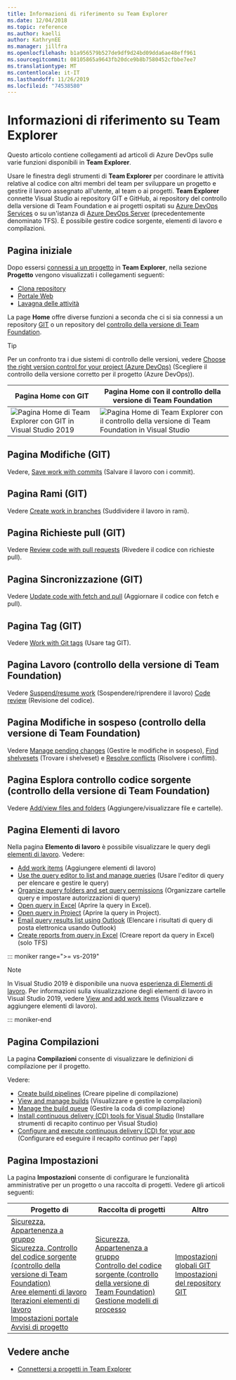 ```yaml
---
title: Informazioni di riferimento su Team Explorer
ms.date: 12/04/2018
ms.topic: reference
ms.author: kaelli
author: KathrynEE
ms.manager: jillfra
ms.openlocfilehash: b1a956579b527de9df9d24bd09dda6ae48eff961
ms.sourcegitcommit: 08105865a9643fb20dce9b8b7580452cfbbe7ee7
ms.translationtype: MT
ms.contentlocale: it-IT
ms.lasthandoff: 11/26/2019
ms.locfileid: "74538580"
---
```

# <a name="team-explorer-reference"></a>Informazioni di riferimento su Team Explorer

Questo articolo contiene collegamenti ad articoli di Azure DevOps sulle varie funzioni disponibili in **Team Explorer**.

Usare le finestra degli strumenti di **Team Explorer** per coordinare le attività relative al codice con altri membri del team per sviluppare un progetto e gestire il lavoro assegnato all'utente, al team o ai progetti. **Team Explorer** connette Visual Studio ai repository GIT e GitHub, ai repository del controllo della versione di Team Foundation e ai progetti ospitati su [Azure DevOps Services](/azure/devops/user-guide/what-is-azure-devops-services) o su un'istanza di [Azure DevOps Server](/azure/devops/index-all) (precedentemente denominato TFS). È possibile gestire codice sorgente, elementi di lavoro e compilazioni.

## <a name="home-page"></a>Pagina iniziale

Dopo essersi [connessi a un progetto](../connect-team-project.md) in **Team Explorer**, nella sezione **Progetto** vengono visualizzati i collegamenti seguenti:

- [Clona repository](/azure/devops/repos/git/clone)
- [Portale Web](/azure/devops/project/navigation/index)
- [Lavagna delle attività](/azure/devops/boards/sprints/task-board)

La page **Home** offre diverse funzioni a seconda che ci si sia connessi a un repository [GIT](/azure/devops/repos/git/gitquickstart?view=vsts&tabs=visual-studio) o un repository del [controllo della versione di Team Foundation](/azure/devops/repos/tfvc/overview).

> [!TIP]
> Per un confronto tra i due sistemi di controllo delle versioni, vedere [Choose the right version control for your project (Azure DevOps)](/azure/devops/repos/tfvc/comparison-git-tfvc) (Scegliere il controllo della versione corretto per il progetto (Azure DevOps)).

| Pagina **Home** con GIT | Pagina **Home** con il controllo della versione di Team Foundation |
| - | - |
| ![Pagina Home di Team Explorer con GIT in Visual Studio 2019](media/team-explorer-reference/team-explorer-git.png) | ![Pagina Home di Team Explorer con il controllo della versione di Team Foundation in Visual Studio](media/team-explorer-reference/team-explorer-tfvc.png) |

## <a name="changes-page-git"></a>Pagina Modifiche (GIT)

Vedere, [Save work with commits](/azure/devops/repos/git/commits) (Salvare il lavoro con i commit).

## <a name="branches-page-git"></a>Pagina Rami (GIT)

Vedere [Create work in branches](/azure/devops/repos/git/branches) (Suddividere il lavoro in rami).

## <a name="pull-requests-page-git"></a>Pagina Richieste pull (GIT)

Vedere [Review code with pull requests](/azure/devops/repos/git/pullrequest) (Rivedere il codice con richieste pull).

## <a name="sync-page-git"></a>Pagina Sincronizzazione (GIT)

Vedere [Update code with fetch and pull](/azure/devops/repos/git/pulling) (Aggiornare il codice con fetch e pull).

## <a name="tags-page-git"></a>Pagina Tag (GIT)

Vedere [Work with Git tags](/azure/devops/repos/git/git-tags) (Usare tag GIT).

## <a name="my-work-page-tfvc"></a>Pagina Lavoro (controllo della versione di Team Foundation)

Vedere [Suspend/resume work](/azure/devops/repos/tfvc/suspend-your-work-manage-your-shelvesets) (Sospendere/riprendere il lavoro) [Code review](/azure/devops/repos/tfvc/day-life-alm-developer-suspend-work-fix-bug-conduct-code-review) (Revisione del codice).

## <a name="pending-changes-page-tfvc"></a>Pagina Modifiche in sospeso (controllo della versione di Team Foundation)

Vedere [Manage pending changes](/azure/devops/repos/tfvc/develop-code-manage-pending-changes) (Gestire le modifiche in sospeso), [Find shelvesets](/azure/devops/repos/tfvc/suspend-your-work-manage-your-shelvesets) (Trovare i shelveset) e [Resolve conflicts](/azure/devops/repos/tfvc/resolve-team-foundation-version-control-conflicts) (Risolvere i conflitti).

## <a name="source-control-explorer-page-tfvc"></a>Pagina Esplora controllo codice sorgente (controllo della versione di Team Foundation)

Vedere [Add/view files and folders](/azure/devops/repos/tfvc/add-files-server) (Aggiungere/visualizzare file e cartelle).

## <a name="work-items-page"></a>Pagina Elementi di lavoro

Nella pagina **Elemento di lavoro** è possibile visualizzare le query degli [elementi di lavoro](/azure/devops/boards/work-items/about-work-items). Vedere:

- [Add work items](/azure/devops/boards/backlogs/add-work-items) (Aggiungere elementi di lavoro)
- [Use the query editor to list and manage queries](/azure/devops/boards/queries/using-queries) (Usare l'editor di query per elencare e gestire le query)
- [Organize query folders and set query permissions](/azure/devops/boards/queries/set-query-permissions) (Organizzare cartelle query e impostare autorizzazioni di query)
- [Open query in Excel](/azure/devops/boards/backlogs/office/bulk-add-modify-work-items-excel) (Aprire la query in Excel).
- [Open query in Project](/azure/devops/boards/backlogs/office/create-your-backlog-tasks-using-project) (Aprire la query in Project).
- [Email query results list using Outlook](/azure/devops/boards/queries/share-plans) (Elencare i risultati di query di posta elettronica usando Outlook)
- [Create reports from query in Excel](/azure/devops/report/excel/create-status-and-trend-excel-reports) (Creare report da query in Excel) (solo TFS)

::: moniker range=">= vs-2019"

> [!NOTE]
> In Visual Studio 2019 è disponibile una nuova [esperienza di Elementi di lavoro](/azure/devops/boards/work-items/set-work-item-experience-vs). Per informazioni sulla visualizzazione degli elementi di lavoro in Visual Studio 2019, vedere [View and add work items](/azure/devops/boards/work-items/view-add-work-items) (Visualizzare e aggiungere elementi di lavoro).

::: moniker-end

## <a name="builds-page"></a>Pagina Compilazioni

La pagina **Compilazioni** consente di visualizzare le definizioni di compilazione per il progetto.

Vedere:

- [Create build pipelines](/azure/devops/pipelines/tasks/index) (Creare pipeline di compilazione)
- [View and manage builds](/azure/devops/pipelines/overview) (Visualizzare e gestire le compilazioni)
- [Manage the build queue](/azure/devops/pipelines/agents/pools-queues) (Gestire la coda di compilazione)
- [Install continuous delivery (CD) tools for Visual Studio](/azure/devops/pipelines/apps/cd/azure/aspnet-core-to-acr#install-continuous-delivery-cd-tools-for-visual-studio-2017) (Installare strumenti di recapito continuo per Visual Studio)
- [Configure and execute continuous delivery (CD) for your app](/azure/devops/pipelines/apps/cd/azure/aspnet-core-to-acr#configure-and-execute-continuous-delivery-cd-for-your-app) (Configurare ed eseguire il recapito continuo per l'app)

## <a name="settings-page"></a>Pagina Impostazioni

La pagina **Impostazioni** consente di configurare le funzionalità amministrative per un progetto o una raccolta di progetti. Vedere gli articoli seguenti:

| Progetto di | Raccolta di progetti | Altro |
| - | - | - |
| [Sicurezza, Appartenenza a gruppo](/azure/devops/organizations/security/set-project-collection-level-permissions)<br/>[Sicurezza, Controllo del codice sorgente (controllo della versione di Team Foundation)](/azure/devops/organizations/security/set-git-tfvc-repository-permissions)<br/>[Aree elementi di lavoro](/azure/devops/organizations/settings/set-area-paths)<br/>[Iterazioni elementi di lavoro](/azure/devops/organizations/settings/set-iteration-paths-sprints)<br/>[Impostazioni portale](/azure/devops/report/sharepoint-dashboards/configure-or-add-a-project-portal)<br/>[Avvisi di progetto](/azure/devops/notifications/howto-manage-team-notifications) | [Sicurezza, Appartenenza a gruppo](/azure/devops/organizations/security/set-project-collection-level-permissions)<br/>[Controllo del codice sorgente (controllo della versione di Team Foundation)](/azure/devops/repos/tfvc/decide-between-using-local-server-workspace)<br/>[Gestione modelli di processo](/azure/devops/boards/work-items/guidance/manage-process-templates) | [Impostazioni globali GIT](/azure/devops/repos/git/git-config)<br/>[Impostazioni del repository GIT](/azure/devops/repos/git/git-config) |

## <a name="see-also"></a>Vedere anche

- [Connettersi a progetti in Team Explorer](../../ide/connect-team-project.md)